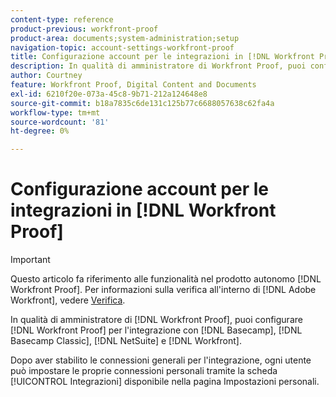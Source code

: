```yaml
---
content-type: reference
product-previous: workfront-proof
product-area: documents;system-administration;setup
navigation-topic: account-settings-workfront-proof
title: Configurazione account per le integrazioni in [!DNL Workfront Proof]
description: In qualità di amministratore di Workfront Proof, puoi configurare Workfront Proof per l'integrazione con Basecamp, Basecamp Classic, [!DNL NetSuite] e Workfront.
author: Courtney
feature: Workfront Proof, Digital Content and Documents
exl-id: 6210f20e-073a-45c8-9b71-212a124648e8
source-git-commit: b18a7835c6de131c125b77c6688057638c62fa4a
workflow-type: tm+mt
source-wordcount: '81'
ht-degree: 0%

---
```


# Configurazione account per le integrazioni in [!DNL Workfront Proof]

>[!IMPORTANT]
>
>Questo articolo fa riferimento alle funzionalità nel prodotto autonomo [!DNL Workfront Proof]. Per informazioni sulla verifica all&#39;interno di [!DNL Adobe Workfront], vedere [Verifica](../../../review-and-approve-work/proofing/proofing.md).

In qualità di amministratore di [!DNL Workfront Proof], puoi configurare [!DNL Workfront Proof] per l&#39;integrazione con [!DNL Basecamp], [!DNL Basecamp Classic], [!DNL NetSuite] e [!DNL Workfront].

Dopo aver stabilito le connessioni generali per l&#39;integrazione, ogni utente può impostare le proprie connessioni personali tramite la scheda [!UICONTROL Integrazioni] disponibile nella pagina Impostazioni personali.
